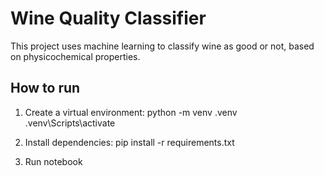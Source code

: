 # Wine Quality Classifier

This project uses machine learning to classify wine as good or not, based on physicochemical properties.

## How to run

1. Create a virtual environment:
python -m venv .venv
.venv\Scripts\activate

2. Install dependencies:
pip install -r requirements.txt

3. Run notebook